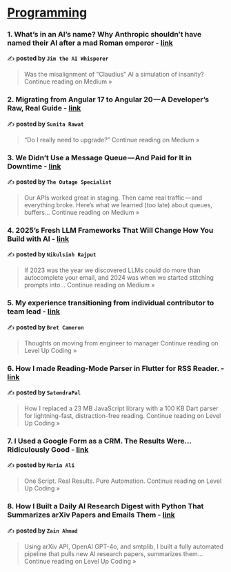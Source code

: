 
<h1><a href=https://medium.com/tag/programming/recommended target="_blank" rel="noopener noreferrer">Programming</a></h1>
<h3>1. What’s in an AI’s name? Why Anthropic shouldn’t have named their AI after a mad Roman emperor - <a href="https://medium.com/@JimTheAIWhisperer/does-ai-name-affect-behavior-anthropic-claudius-57ee0151b32d?source=rss------programming-5" target="_blank" rel="noopener noreferrer">link</a></h3>

✍️ **posted by `Jim the AI Whisperer`**

<blockquote>Was the misalignment of “Claudius” AI a simulation of insanity?
Continue reading on Medium »</blockquote>

<h3>2. Migrating from Angular 17 to Angular 20 — A Developer’s Raw, Real Guide - <a href="https://medium.com/@sunita.rawat.cgi/migrating-from-angular-17-to-angular-20-a-developers-raw-real-guide-4267ac313816?source=rss------programming-5" target="_blank" rel="noopener noreferrer">link</a></h3>

✍️ **posted by `Sunita Rawat`**

<blockquote>“Do I really need to upgrade?”
Continue reading on Medium »</blockquote>

<h3>3. We Didn’t Use a Message Queue — And Paid for It in Downtime - <a href="https://medium.com/@TheOutageSpecialist/we-didnt-use-a-message-queue-and-paid-for-it-in-downtime-711ea2a0793d?source=rss------programming-5" target="_blank" rel="noopener noreferrer">link</a></h3>

✍️ **posted by `The Outage Specialist`**

<blockquote>Our APIs worked great in staging. Then came real traffic — and everything broke. Here’s what we learned (too late) about queues, buffers…
Continue reading on Medium »</blockquote>

<h3>4.  2025’s Fresh LLM Frameworks That Will Change How You Build with AI - <a href="https://medium.com/@hadiyolworld007/2025s-fresh-llm-frameworks-that-will-change-how-you-build-with-ai-ebeed65aeebf?source=rss------programming-5" target="_blank" rel="noopener noreferrer">link</a></h3>

✍️ **posted by `Nikulsinh Rajput`**

<blockquote>If 2023 was the year we discovered LLMs could do more than autocomplete your email, and 2024 was when we started stitching prompts into…
Continue reading on Medium »</blockquote>

<h3>5. My experience transitioning from individual contributor to team lead - <a href="https://levelup.gitconnected.com/my-experience-transitioning-from-individual-contributor-to-team-lead-c789fda779a1?source=rss------programming-5" target="_blank" rel="noopener noreferrer">link</a></h3>

✍️ **posted by `Bret Cameron`**

<blockquote>Thoughts on moving from engineer to manager
Continue reading on Level Up Coding »</blockquote>

<h3>6. How I made Reading-Mode Parser in Flutter for RSS Reader. - <a href="https://levelup.gitconnected.com/how-i-made-reading-mode-parser-in-flutter-for-rss-reader-482b00e00c88?source=rss------programming-5" target="_blank" rel="noopener noreferrer">link</a></h3>

✍️ **posted by `SatendraPal`**

<blockquote>How I replaced a 23 MB JavaScript library with a 100 KB Dart parser for lightning-fast, distraction-free reading.
Continue reading on Level Up Coding »</blockquote>

<h3>7. I Used a Google Form as a CRM. The Results Were… Ridiculously Good - <a href="https://levelup.gitconnected.com/i-used-a-google-form-as-a-crm-the-results-were-ridiculously-good-b07c4e3bb876?source=rss------programming-5" target="_blank" rel="noopener noreferrer">link</a></h3>

✍️ **posted by `Maria Ali`**

<blockquote>One Script. Real Results. Pure Automation.
Continue reading on Level Up Coding »</blockquote>

<h3>8. How I Built a Daily AI Research Digest with Python That Summarizes arXiv Papers and Emails Them - <a href="https://levelup.gitconnected.com/how-i-built-a-daily-ai-research-digest-with-python-that-summarizes-arxiv-papers-and-emails-them-99d46f013d3c?source=rss------programming-5" target="_blank" rel="noopener noreferrer">link</a></h3>

✍️ **posted by `Zain Ahmad`**

<blockquote>Using arXiv API, OpenAI GPT-4o, and smtplib, I built a fully automated pipeline that pulls new AI research papers, summarizes them…
Continue reading on Level Up Coding »</blockquote>

